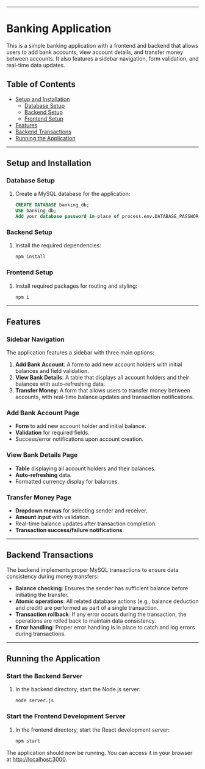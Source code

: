 

---

# Banking Application

This is a simple banking application with a frontend and backend that allows users to add bank accounts, view account details, and transfer money between accounts. It also features a sidebar navigation, form validation, and real-time data updates.

## Table of Contents
- [Setup and Installation](#setup-and-installation)
  - [Database Setup](#database-setup)
  - [Backend Setup](#backend-setup)
  - [Frontend Setup](#frontend-setup)
- [Features](#features)
- [Backend Transactions](#backend-transactions)
- [Running the Application](#running-the-application)

---

## Setup and Installation

### Database Setup
1. Create a MySQL database for the application:
   ```sql
   CREATE DATABASE banking_db;
   USE banking_db;
   Add your database password in-place of process.env.DATABASE_PASSWORD 
   ```

### Backend Setup
1. Install the required dependencies:
   ```bash
   npm install 
   ```

### Frontend Setup
1. Install required packages for routing and styling:
   ```bash
   npm i
   ```

---

## Features

### Sidebar Navigation
The application features a sidebar with three main options:
1. **Add Bank Account**: A form to add new account holders with initial balances and field validation.
2. **View Bank Details**: A table that displays all account holders and their balances with auto-refreshing data.
3. **Transfer Money**: A form that allows users to transfer money between accounts, with real-time balance updates and transaction notifications.

### Add Bank Account Page
- **Form** to add new account holder and initial balance.
- **Validation** for required fields.
- Success/error notifications upon account creation.

### View Bank Details Page
- **Table** displaying all account holders and their balances.
- **Auto-refreshing** data.
- Formatted currency display for balances.

### Transfer Money Page
- **Dropdown menus** for selecting sender and receiver.
- **Amount input** with validation.
- Real-time balance updates after transaction completion.
- **Transaction success/failure notifications**.

---

## Backend Transactions

The backend implements proper MySQL transactions to ensure data consistency during money transfers:
- **Balance checking**: Ensures the sender has sufficient balance before initiating the transfer.
- **Atomic operations**: All related database actions (e.g., balance deduction and credit) are performed as part of a single transaction.
- **Transaction rollback**: If any error occurs during the transaction, the operations are rolled back to maintain data consistency.
- **Error handling**: Proper error handling is in place to catch and log errors during transactions.

---

## Running the Application

### Start the Backend Server
1. In the backend directory, start the Node.js server:
   ```bash
   node server.js
   ```

### Start the Frontend Development Server
1. In the frontend directory, start the React development server:
   ```bash
   npm start
   ```

The application should now be running. You can access it in your browser at [http://localhost:3000](http://localhost:3000).

